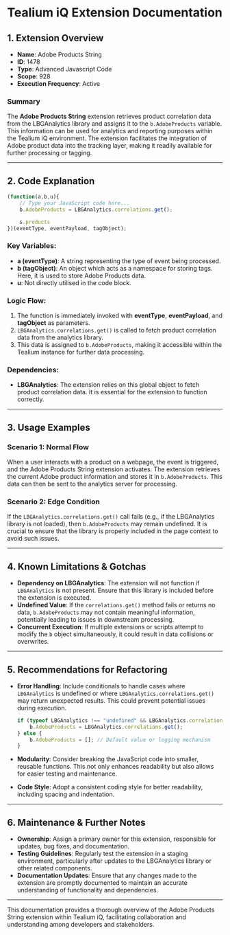 # Tealium iQ Extension Documentation

## 1. Extension Overview

- **Name**: Adobe Products String
- **ID**: 1478
- **Type**: Advanced Javascript Code
- **Scope**: 928
- **Execution Frequency**: Active

### Summary
The **Adobe Products String** extension retrieves product correlation data from the LBGAnalytics library and assigns it to the `b.AdobeProducts` variable. This information can be used for analytics and reporting purposes within the Tealium iQ environment. The extension facilitates the integration of Adobe product data into the tracking layer, making it readily available for further processing or tagging.

---

## 2. Code Explanation

```javascript
(function(a,b,u){
    // Type your JavaScript code here...
    b.AdobeProducts = LBGAnalytics.correlations.get();

    s.products
})(eventType, eventPayload, tagObject);
```

### Key Variables:
- **a (eventType)**: A string representing the type of event being processed.
- **b (tagObject)**: An object which acts as a namespace for storing tags. Here, it is used to store Adobe Products data.
- **u**: Not directly utilised in the code block.

### Logic Flow:
1. The function is immediately invoked with **eventType**, **eventPayload**, and **tagObject** as parameters.
2. `LBGAnalytics.correlations.get()` is called to fetch product correlation data from the analytics library.
3. This data is assigned to `b.AdobeProducts`, making it accessible within the Tealium instance for further data processing.

### Dependencies:
- **LBGAnalytics**: The extension relies on this global object to fetch product correlation data. It is essential for the extension to function correctly.

---

## 3. Usage Examples

### Scenario 1: Normal Flow
When a user interacts with a product on a webpage, the event is triggered, and the Adobe Products String extension activates. The extension retrieves the current Adobe product information and stores it in `b.AdobeProducts`. This data can then be sent to the analytics server for processing.

### Scenario 2: Edge Condition
If the `LBGAnalytics.correlations.get()` call fails (e.g., if the LBGAnalytics library is not loaded), then `b.AdobeProducts` may remain undefined. It is crucial to ensure that the library is properly included in the page context to avoid such issues.

---

## 4. Known Limitations & Gotchas

- **Dependency on LBGAnalytics**: The extension will not function if `LBGAnalytics` is not present. Ensure that this library is included before the extension is executed.
- **Undefined Value**: If the `correlations.get()` method fails or returns no data, `b.AdobeProducts` may not contain meaningful information, potentially leading to issues in downstream processing.
- **Concurrent Execution**: If multiple extensions or scripts attempt to modify the `b` object simultaneously, it could result in data collisions or overwrites.

---

## 5. Recommendations for Refactoring

- **Error Handling**: Include conditionals to handle cases where `LBGAnalytics` is undefined or where `LBGAnalytics.correlations.get()` may return unexpected results. This could prevent potential issues during execution.
  
  ```javascript
  if (typeof LBGAnalytics !== "undefined" && LBGAnalytics.correlations.get) {
      b.AdobeProducts = LBGAnalytics.correlations.get();
  } else {
      b.AdobeProducts = []; // Default value or logging mechanism
  }
  ```

- **Modularity**: Consider breaking the JavaScript code into smaller, reusable functions. This not only enhances readability but also allows for easier testing and maintenance.

- **Code Style**: Adopt a consistent coding style for better readability, including spacing and indentation.

---

## 6. Maintenance & Further Notes

- **Ownership**: Assign a primary owner for this extension, responsible for updates, bug fixes, and documentation.
- **Testing Guidelines**: Regularly test the extension in a staging environment, particularly after updates to the LBGAnalytics library or other related components.
- **Documentation Updates**: Ensure that any changes made to the extension are promptly documented to maintain an accurate understanding of functionality and dependencies.

---

This documentation provides a thorough overview of the Adobe Products String extension within Tealium iQ, facilitating collaboration and understanding among developers and stakeholders.